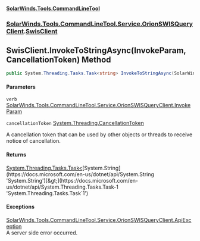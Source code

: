 #### [SolarWinds.Tools.CommandLineTool](index.md 'index')
### [SolarWinds.Tools.CommandLineTool.Service.OrionSWISQueryClient](index.md#SolarWinds.Tools.CommandLineTool.Service.OrionSWISQueryClient 'SolarWinds.Tools.CommandLineTool.Service.OrionSWISQueryClient').[SwisClient](SwisClient.md 'SolarWinds.Tools.CommandLineTool.Service.OrionSWISQueryClient.SwisClient')

## SwisClient.InvokeToStringAsync(InvokeParam, CancellationToken) Method

```csharp
public System.Threading.Tasks.Task<string> InvokeToStringAsync(SolarWinds.Tools.CommandLineTool.Service.OrionSWISQueryClient.InvokeParam verb, System.Threading.CancellationToken cancellationToken);
```
#### Parameters

<a name='SolarWinds.Tools.CommandLineTool.Service.OrionSWISQueryClient.SwisClient.InvokeToStringAsync(SolarWinds.Tools.CommandLineTool.Service.OrionSWISQueryClient.InvokeParam,System.Threading.CancellationToken).verb'></a>

`verb` [SolarWinds.Tools.CommandLineTool.Service.OrionSWISQueryClient.InvokeParam](https://docs.microsoft.com/en-us/dotnet/api/SolarWinds.Tools.CommandLineTool.Service.OrionSWISQueryClient.InvokeParam 'SolarWinds.Tools.CommandLineTool.Service.OrionSWISQueryClient.InvokeParam')

<a name='SolarWinds.Tools.CommandLineTool.Service.OrionSWISQueryClient.SwisClient.InvokeToStringAsync(SolarWinds.Tools.CommandLineTool.Service.OrionSWISQueryClient.InvokeParam,System.Threading.CancellationToken).cancellationToken'></a>

`cancellationToken` [System.Threading.CancellationToken](https://docs.microsoft.com/en-us/dotnet/api/System.Threading.CancellationToken 'System.Threading.CancellationToken')

A cancellation token that can be used by other objects or threads to receive notice of cancellation.

#### Returns
[System.Threading.Tasks.Task&lt;](https://docs.microsoft.com/en-us/dotnet/api/System.Threading.Tasks.Task-1 'System.Threading.Tasks.Task`1')[System.String](https://docs.microsoft.com/en-us/dotnet/api/System.String 'System.String')[&gt;](https://docs.microsoft.com/en-us/dotnet/api/System.Threading.Tasks.Task-1 'System.Threading.Tasks.Task`1')

#### Exceptions

[SolarWinds.Tools.CommandLineTool.Service.OrionSWISQueryClient.ApiException](https://docs.microsoft.com/en-us/dotnet/api/SolarWinds.Tools.CommandLineTool.Service.OrionSWISQueryClient.ApiException 'SolarWinds.Tools.CommandLineTool.Service.OrionSWISQueryClient.ApiException')  
A server side error occurred.